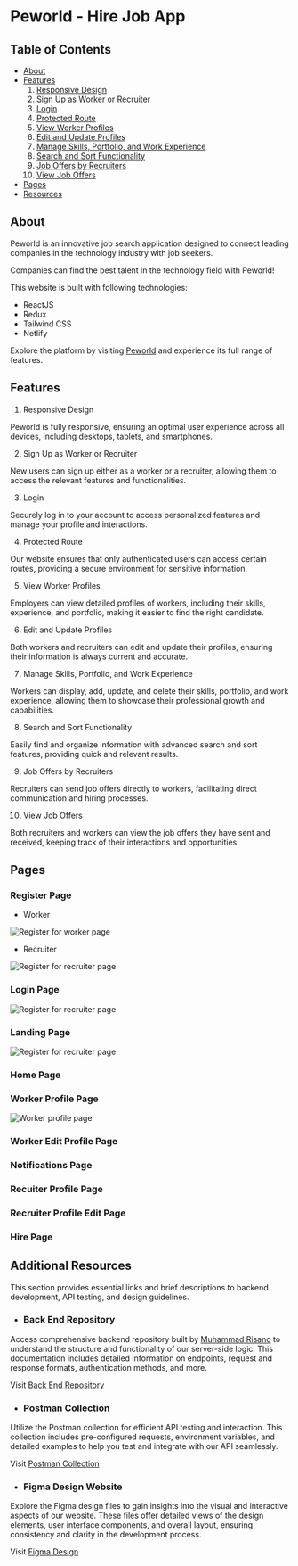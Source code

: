# Peworld - Hire Job App

## Table of Contents

- [About](#about)
- [Features](#features)
  1. [Responsive Design](#responsive)
  2. [Sign Up as Worker or Recruiter](#signup)
  3. [Login](#login)
  4. [Protected Route](#protected-route)
  5. [View Worker Profiles](#worker-profile)
  6. [Edit and Update Profiles](#edit-and-update-profile)
  7. [Manage Skills, Portfolio, and Work Experience](#skill-portfolio-experience)
  8. [Search and Sort Functionality](#search-and-sort)
  9. [Job Offers by Recruiters](#job-offers)
  10. [View Job Offers](#view-job-offers)
- [Pages](#pages)
- [Resources](#resources)

## About

Peworld is an innovative job search application designed to connect leading companies in the technology industry with job seekers.

Companies can find the best talent in the technology field with Peworld!

This website is built with following technologies:

- ReactJS
- Redux
- Tailwind CSS
- Netlify

Explore the platform by visiting [Peworld](https://wafash-peworld-react.netlify.app/) and experience its full range of features.

## Features

1. <a id="responsive">Responsive Design</a>

Peworld is fully responsive, ensuring an optimal user experience across all devices, including desktops, tablets, and smartphones.

2. <a id="signup">Sign Up as Worker or Recruiter</a>

New users can sign up either as a worker or a recruiter, allowing them to access the relevant features and functionalities.

3. <a id="login">Login</a>

Securely log in to your account to access personalized features and manage your profile and interactions.

4. <a id="protected-route">Protected Route</a>

Our website ensures that only authenticated users can access certain routes, providing a secure environment for sensitive information.

5. <a id="worker-profile">View Worker Profiles</a>

Employers can view detailed profiles of workers, including their skills, experience, and portfolio, making it easier to find the right candidate.

6. <a id="edit-and-update-profile">Edit and Update Profiles</a>

Both workers and recruiters can edit and update their profiles, ensuring their information is always current and accurate.

7. <a id="skill-portoflio-experience">Manage Skills, Portfolio, and Work Experience</a>

Workers can display, add, update, and delete their skills, portfolio, and work experience, allowing them to showcase their professional growth and capabilities.

8. <a id="search-and-sort">Search and Sort Functionality</a>

Easily find and organize information with advanced search and sort features, providing quick and relevant results.

9.  <a id="job-offers">Job Offers by Recruiters</a>

Recruiters can send job offers directly to workers, facilitating direct communication and hiring processes.

10. <a id="view-job-offers">View Job Offers</a>

Both recruiters and workers can view the job offers they have sent and received, keeping track of their interactions and opportunities.

## Pages

### Register Page

- Worker

![Register for worker page](./screenshots/signup-worker.png)

- Recruiter

![Register for recruiter page](./screenshots/signup-recruiter.png)

### Login Page

![Register for recruiter page](./screenshots/login-page.png)

### Landing Page

![Register for recruiter page](./screenshots/landing-page-login.png)

### Home Page

### Worker Profile Page

![Worker profile page](./screenshots/profile-worker.png)

### Worker Edit Profile Page

### Notifications Page

### Recuiter Profile Page

### Recruiter Profile Edit Page

### Hire Page

## <a id="resources">Additional Resources</a>

This section provides essential links and brief descriptions to backend development, API testing, and design guidelines.

- ### Back End Repository

Access comprehensive backend repository built by [Muhammad Risano](https://github.com/muhammadrisano) to understand the structure and functionality of our server-side logic. This documentation includes detailed information on endpoints, request and response formats, authentication methods, and more.

Visit [Back End Repository](https://github.com/wafash08/be-peworld)

- ### Postman Collection

Utilize the Postman collection for efficient API testing and interaction. This collection includes pre-configured requests, environment variables, and detailed examples to help you test and integrate with our API seamlessly.

Visit [Postman Collection](https://documenter.getpostman.com/view/7675329/2s9YysDhDY)

- ### Figma Design Website

Explore the Figma design files to gain insights into the visual and interactive aspects of our website. These files offer detailed views of the design elements, user interface components, and overall layout, ensuring consistency and clarity in the development process.

Visit [Figma Design](https://www.figma.com/design/ZhfxykSA0qzko0PMs9aPOp/HireJob?node-id=0-1&t=TIZ8mPdepplWCBp1-0)
